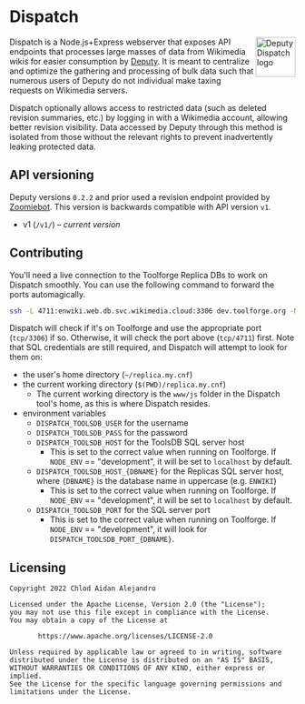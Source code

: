 # Dispatch
<img align="right" width="70" height="70" src="https://upload.wikimedia.org/wikipedia/commons/0/0a/Deputy_Dispatch_logo.svg" alt="Deputy Dispatch logo">

Dispatch is a Node.js+Express webserver that exposes API endpoints that processes
large masses of data from Wikimedia wikis for easier consumption by
[Deputy](https://github.com/ChlodAlejandro/deputy). It is meant to centralize
and optimize the gathering and processing of bulk data such that numerous
users of Deputy do not individual make taxing requests on Wikimedia servers.

Dispatch optionally allows access to restricted data (such as deleted revision
summaries, etc.) by logging in with a Wikimedia account, allowing better
revision visibility. Data accessed by Deputy through this method is isolated
from those without the relevant rights to prevent inadvertently leaking
protected data.

## API versioning

Deputy versions `0.2.2` and prior used a revision endpoint provided by
[Zoomiebot](https://github.com/ChlodAlejandro/zoomiebot/blob/978eb4b05a/bot/api/deputy/v1/revisions.ts).
This version is backwards compatible with API version `v1`.

* v1 (`/v1/`) – *current version*

## Contributing
You'll need a live connection to the Toolforge Replica DBs to work on Dispatch
smoothly. You can use the following command to forward the ports automagically.

```bash
ssh -L 4711:enwiki.web.db.svc.wikimedia.cloud:3306 dev.toolforge.org -Nv
```

Dispatch will check if it's on Toolforge and use the appropriate port (`tcp/3306`)
if so. Otherwise, it will check the port above (`tcp/4711`) first. Note that SQL
credentials are still required, and Dispatch will attempt to look for them on:
* the user's home directory (`~/replica.my.cnf`)
* the current working directory (`$(PWD)/replica.my.cnf`)
  * The current working directory is the `www/js` folder in the Dispatch tool's
    home, as this is where Dispatch resides.
* environment variables
  * `DISPATCH_TOOLSDB_USER` for the username
  * `DISPATCH_TOOLSDB_PASS` for the password
  * `DISPATCH_TOOLSDB_HOST` for the ToolsDB SQL server host
    * This is set to the correct value when running on Toolforge. If `NODE_ENV` == "development",
      it will be set to `localhost` by default.
  * `DISPATCH_TOOLSDB_HOST_{DBNAME}` for the Replicas 
    SQL server host, where `{DBNAME}` is the database name in uppercase (e.g. `ENWIKI`)
    * This is set to the correct value when running on Toolforge. If `NODE_ENV` == "development",
      it will be set to `localhost` by default.
  * `DISPATCH_TOOLSDB_PORT` for the SQL server port
    * This is set to the correct value when running on Toolforge. If `NODE_ENV` == "development",
      it will look for `DISPATCH_TOOLSDB_PORT_{DBNAME}`.

## Licensing

```
Copyright 2022 Chlod Aidan Alejandro

Licensed under the Apache License, Version 2.0 (the "License");
you may not use this file except in compliance with the License.
You may obtain a copy of the License at

       https://www.apache.org/licenses/LICENSE-2.0

Unless required by applicable law or agreed to in writing, software
distributed under the License is distributed on an "AS IS" BASIS,
WITHOUT WARRANTIES OR CONDITIONS OF ANY KIND, either express or implied.
See the License for the specific language governing permissions and
limitations under the License.
```

